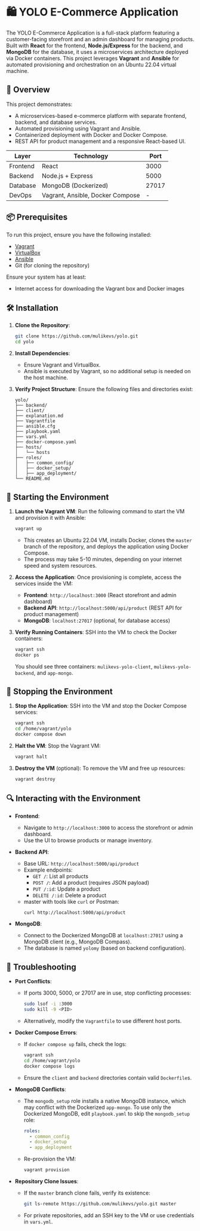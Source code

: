 # 🛍️ YOLO E-Commerce Application

The YOLO E-Commerce Application is a full-stack platform featuring a customer-facing storefront and an admin dashboard for managing products. Built with **React** for the frontend, **Node.js/Express** for the backend, and **MongoDB** for the database, it uses a microservices architecture deployed via Docker containers. This project leverages **Vagrant** and **Ansible** for automated provisioning and orchestration on an Ubuntu 22.04 virtual machine.

## 🚀 Overview

This project demonstrates:
- A microservices-based e-commerce platform with separate frontend, backend, and database services.
- Automated provisioning using Vagrant and Ansible.
- Containerized deployment with Docker and Docker Compose.
- REST API for product management and a responsive React-based UI.

| Layer      | Technology                       | Port  |
|------------|----------------------------------|-------|
| Frontend   | React                            | 3000  |
| Backend    | Node.js + Express                | 5000  |
| Database   | MongoDB (Dockerized)             | 27017 |
| DevOps     | Vagrant, Ansible, Docker Compose | -     |

## 📦 Prerequisites

To run this project, ensure you have the following installed:
- [Vagrant](https://www.vagrantup.com/downloads) 
- [VirtualBox](https://www.virtualbox.org/wiki/Downloads) 
- [Ansible](https://docs.ansible.com/ansible/lamaster/installation_guide/intro_installation.html) 
- Git (for cloning the repository)

Ensure your system has at least:
- Internet access for downloading the Vagrant box and Docker images

## 🛠️ Installation

1. **Clone the Repository**:
   ```bash
   git clone https://github.com/mulikevs/yolo.git
   cd yolo
   ```

2. **Install Dependencies**:
   - Ensure Vagrant and VirtualBox.
   - Ansible is executed by Vagrant, so no additional setup is needed on the host machine.

3. **Verify Project Structure**:
   Ensure the following files and directories exist:
   ```
   yolo/
   ├── backend/         
   ├── client/               
   ├── explanation.md
   ├── Vagrantfile
   ├── ansible.cfg
   ├── playbook.yaml
   ├── vars.yml
   ├── docker-compose.yaml
   ├── hosts/
   │   └── hosts
   ├── roles/
   │   ├── common_config/
   │   ├── docker_setup/
   │   ├── app_deployment/
   └── README.md
   ```

## 🚀 Starting the Environment

1. **Launch the Vagrant VM**:
   Run the following command to start the VM and provision it with Ansible:
   ```bash
   vagrant up
   ```
   - This creates an Ubuntu 22.04 VM, installs Docker, clones the `master` branch of the repository, and deploys the application using Docker Compose.
   - The process may take 5-10 minutes, depending on your internet speed and system resources.

2. **Access the Application**:
   Once provisioning is complete, access the services inside the VM:
   - **Frontend**: `http://localhost:3000` (React storefront and admin dashboard)
   - **Backend API**: `http://localhost:5000/api/product` (REST API for product management)
   - **MongoDB**: `localhost:27017` (optional, for database access)

3. **Verify Running Containers**:
   SSH into the VM to check the Docker containers:
   ```bash
   vagrant ssh
   docker ps
   ```
   You should see three containers: `mulikevs-yolo-client`, `mulikevs-yolo-backend`, and `app-mongo`.

## 🛑 Stopping the Environment

1. **Stop the Application**:
   SSH into the VM and stop the Docker Compose services:
   ```bash
   vagrant ssh
   cd /home/vagrant/yolo
   docker compose down
   ```

2. **Halt the VM**:
   Stop the Vagrant VM:
   ```bash
   vagrant halt
   ```

3. **Destroy the VM** (optional):
   To remove the VM and free up resources:
   ```bash
   vagrant destroy
   ```

## 🔍 Interacting with the Environment

- **Frontend**:
  - Navigate to `http://localhost:3000` to access the storefront or admin dashboard.
  - Use the UI to browse products or manage inventory.

- **Backend API**:
  - Base URL: `http://localhost:5000/api/product`
  - Example endpoints:
    - `GET /`: List all products
    - `POST /`: Add a product (requires JSON payload)
    - `PUT /:id`: Update a product
    - `DELETE /:id`: Delete a product
  - master with tools like `curl` or Postman:
    ```bash
    curl http://localhost:5000/api/product
    ```

- **MongoDB**:
  - Connect to the Dockerized MongoDB at `localhost:27017` using a MongoDB client (e.g., MongoDB Compass).
  - The database is named `yolomy` (based on backend configuration).

## 🧼 Troubleshooting

- **Port Conflicts**:
  - If ports 3000, 5000, or 27017 are in use, stop conflicting processes:
    ```bash
    sudo lsof -i :3000
    sudo kill -9 <PID>
    ```
  - Alternatively, modify the `Vagrantfile` to use different host ports.

- **Docker Compose Errors**:
  - If `docker compose up` fails, check the logs:
    ```bash
    vagrant ssh
    cd /home/vagrant/yolo
    docker compose logs
    ```
  - Ensure the `client` and `backend` directories contain valid `Dockerfile`s.

- **MongoDB Conflicts**:
  - The `mongodb_setup` role installs a native MongoDB instance, which may conflict with the Dockerized `app-mongo`. To use only the Dockerized MongoDB, edit `playbook.yaml` to skip the `mongodb_setup` role:
    ```yaml
    roles:
      - common_config
      - docker_setup
      - app_deployment
    ```
  - Re-provision the VM:
    ```bash
    vagrant provision
    ```

- **Repository Clone Issues**:
  - If the `master` branch clone fails, verify its existence:
    ```bash
    git ls-remote https://github.com/mulikevs/yolo.git master
    ```
  - For private repositories, add an SSH key to the VM or use credentials in `vars.yml`.
